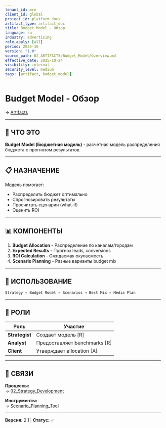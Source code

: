 ```yaml
---
tenant_id: mrm
client_id: global
project_id: platform_docs
artifact_type: artifact_doc
title: Budget Model - Обзор
language: ru
industry: advertising
role_apply: [all]
period: 2025-10
version: "1.0"
source_path: 02_ARTIFACTS/Budget_Model/Overview.md
effective_date: 2025-10-24
visibility: internal
security_level: medium
tags: [artifact, budget_model]
---
```


# Budget Model - Обзор

→ [Artifacts](../_README.md)

---

## 🎯 ЧТО ЭТО

**Budget Model (Бюджетная модель)** - расчетная модель распределения бюджета с прогнозом результатов.

---

## 📋 НАЗНАЧЕНИЕ

Модель помогает:
- Распределить бюджет оптимально
- Спрогнозировать результаты
- Просчитать сценарии (what-if)
- Оценить ROI

---

## 📊 КОМПОНЕНТЫ

1. **Budget Allocation** - Распределение по каналам/городам
2. **Expected Results** - Прогноз leads, conversions
3. **ROI Calculation** - Ожидаемая окупаемость
4. **Scenario Planning** - Разные варианты budget mix

---

## 🔄 ИСПОЛЬЗОВАНИЕ

```
Strategy → Budget Model → Scenarios → Best Mix → Media Plan
```

---

## 👥 РОЛИ

| Роль | Участие |
|------|---------|
| **Strategist** | Создает модель [R] |
| **Analyst** | Предоставляет benchmarks [R] |
| **Client** | Утверждает allocation [A] |

---

## 🔗 СВЯЗИ

**Процессы:**  
→ [02_Strategy_Development](../../05_PROCESSES/02_Strategy_Development/Overview.md)

**Инструменты:**  
→ [Scenario_Planning_Tool](../../03_TOOLS/)

---

**Версия:** 2.1 | **Статус:** ✅


